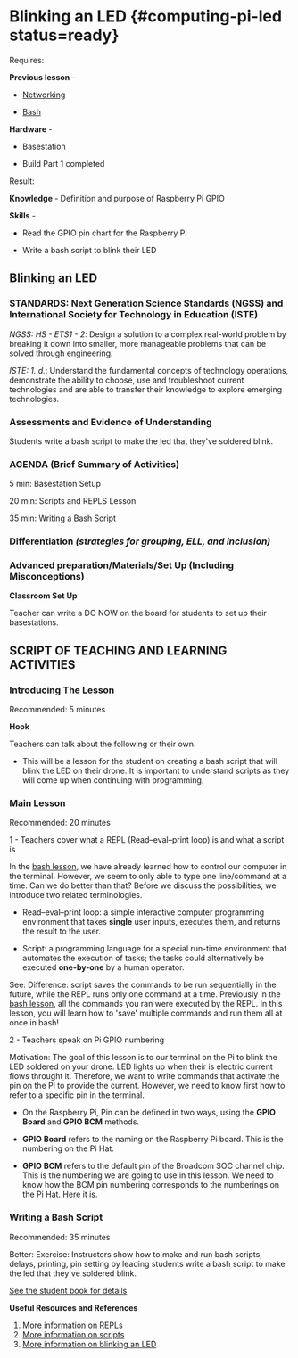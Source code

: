 # Blinking an LED {#computing-pi-led status=ready}

<div class='requirements' markdown='1'>

Requires: 

**Previous lesson** - 

- [Networking](https://docs.duckietown.org/daffy/downloads/duckiesky_high_school/docs-duckiesky_high_school/branch/daffy/doc-duckiesky_high_school/out/pi_networking.html)

- [Bash](https://docs.duckietown.org/daffy/downloads/duckiesky_high_school/docs-duckiesky_high_school/branch/daffy/doc-duckiesky_high_school/out/computing_pi_bash.html)

**Hardware** - 

- Basestation

- Build Part 1 completed

Result: 

**Knowledge** - Definition and purpose of Raspberry Pi GPIO

**Skills** -

- Read the GPIO pin chart for the Raspberry Pi

- Write a bash script to blink their LED

</div>

## Blinking an LED


### STANDARDS: Next Generation Science Standards (NGSS) and International Society for Technology in Education (ISTE)

_NGSS: HS - ETS1 - 2_: Design a solution to a complex real-world problem by breaking it down into smaller, more manageable problems that can be solved through engineering.

_ISTE: 1. d._: Understand the fundamental concepts of technology
operations, demonstrate the ability to choose, use and troubleshoot current technologies and are able to transfer their knowledge to explore emerging technologies.


### Assessments and Evidence of Understanding

Students write a bash script to make the led that they've soldered blink.

### AGENDA (Brief Summary of Activities)

5 min: Basestation Setup

20 min: Scripts and REPLS Lesson

35 min: Writing a Bash Script

### Differentiation _(strategies for grouping, ELL, and inclusion)_


### Advanced preparation/Materials/Set Up (Including Misconceptions)

**Classroom Set Up**

Teacher can write a DO NOW on the board for students to set up their basestations.


## SCRIPT OF TEACHING AND LEARNING ACTIVITIES


### Introducing The Lesson

Recommended: 5 minutes

**Hook**

Teachers can talk about the following or their own.

-  This will be a lesson for the student on creating a bash script that will blink the LED on their drone. It is important to understand scripts as they will come up when continuing with programming.


### Main Lesson

Recommended: 20 minutes

1 - Teachers cover what a REPL (Read–eval–print loop) is and what a script is

In the [bash lesson](https://docs.duckietown.org/daffy/downloads/duckiesky_high_school/docs-duckiesky_high_school/branch/daffy-develop/doc-duckiesky_high_school/out/computing_pi_bash.html), we have already learned how to control our computer in the terminal. However, we seem to only able to type one line/command at a time. Can we do better than that? Before we discuss the possibilities, we introduce two related terminologies.

- Read–eval–print loop: a simple interactive computer programming environment that takes **single** user inputs, executes them, and returns the result to the user.

- Script: a programming language for a special run-time environment that automates the execution of tasks; the tasks could alternatively be executed **one-by-one** by a human operator.

See: Difference: script saves the commands to be run sequentially in the future, while the REPL runs only one command at a time. Previously in the [bash lesson](https://docs.duckietown.org/daffy/downloads/duckiesky_high_school/docs-duckiesky_high_school/branch/daffy-develop/doc-duckiesky_high_school/out/computing_pi_bash.html), all the commands you ran were executed by the REPL. In this lesson, you will learn how to 'save' multiple commands and run them all at once in bash!

2 - Teachers speak on Pi GPIO numbering

Motivation: The goal of this lesson is to our terminal on the Pi to blink the LED soldered on your drone. LED lights up when their is electric current flows throught it. Therefore, we want to write commands that activate the pin on the Pi to provide the current. However, we need to know first how to refer to a specific pin in the terminal.

- On the Raspberry Pi, Pin can be defined in two ways, using the **GPIO Board** and **GPIO BCM** methods.

- **GPIO Board** refers to the naming on the Raspberry Pi board. This is the numbering on the Pi Hat.

- **GPIO BCM** refers to the default pin of the Broadcom SOC channel chip. This is the numbering we are going to use in this lesson. We need to know how the BCM pin numbering corresponds to the numberings on the Pi Hat. [Here it is](https://pi4j.com/1.2/pins/model-b-rev2.html). 


### Writing a Bash Script

Recommended: 35 minutes

Better: Exercise: Instructors show how to make and run bash scripts, delays, printing, pin setting by leading students write a bash script to make the led that they've soldered blink.

[See the student book for details](https://docs.duckietown.org/daffy/downloads/duckiesky_high_school_student/docs-duckiesky_high_school_student/branch/daffy-develop/duckiesky_high_school_student/out/computing_pi_led.html)

**Useful Resources and References**

1. [More information on REPLs](https://en.wikipedia.org/wiki/Read%E2%80%93eval%E2%80%93print_loop#:~:text=A%20read%E2%80%93eval%E2%80%93print%20loop,REPL%20environment%20is%20executed%20piecewise.)
2. [More information on scripts](https://techterms.com/definition/script)
3. [More information on blinking an LED](https://www.teknotut.com/en/first-raspberry-pi-project-blink-led/)
